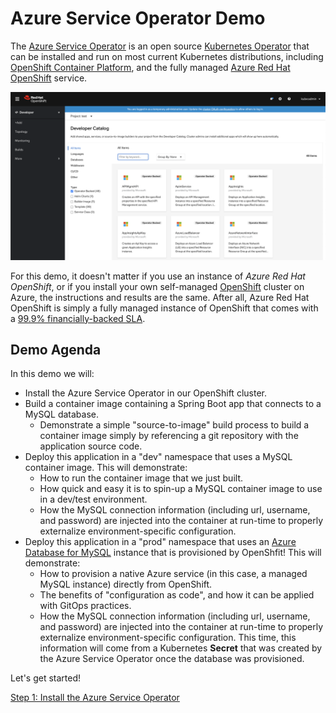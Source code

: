 # Azure Service Operator Demo

The [Azure Service Operator](https://github.com/Azure/azure-service-operator) is an open source [Kubernetes Operator](https://operatorhub.io/operator/azure-service-operator) that can be installed and run on most current Kubernetes distributions, including [OpenShift Container Platform](https://www.openshift.com), and the fully managed [Azure Red Hat OpenShift](https://azure.microsoft.com/en-us/services/openshift/) service.

![Azure Services in the OpenShift Developer Catalog](docs/images/azure-catalog.png "Azure Services in the OpenShift Developer Catalo")

For this demo, it doesn't matter if you use an instance of *Azure Red Hat OpenShift*, or if you install your own self-managed [OpenShift](https://www.openshift.com/try) cluster on Azure, the instructions and results are the same.  After all, Azure Red Hat OpenShift is simply a fully managed instance of OpenShift that comes with a [99.9% financially-backed SLA](https://azure.microsoft.com/en-au/support/legal/sla/openshift/v1_0/).

## Demo Agenda

In this demo we will:

* Install the Azure Service Operator in our OpenShift cluster.
* Build a container image containing a Spring Boot app that connects to a MySQL database.
    * Demonstrate a simple "source-to-image" build process to build a container image simply by referencing a git repository with the application source code.
* Deploy this application in a "dev" namespace that uses a MySQL container image.  This will demonstrate:
    * How to run the container image that we just built.
    * How quick and easy it is to spin-up a MySQL container image to use in a dev/test environment.
    * How the MySQL connection information (including url, username, and password) are injected into the container at run-time to properly externalize environment-specific configuration.
* Deploy this application in a "prod" namespace that uses an [Azure Database for MySQL](https://azure.microsoft.com/en-ca/services/mysql/) instance that is provisioned by OpenShfit!  This will demonstrate:
    * How to provision a native Azure service (in this case, a managed MySQL instance) directly from OpenShift.
    * The benefits of "configuration as code", and how it can be applied with GitOps practices.
    * How the MySQL connection information (including url, username, and password) are injected into the container at run-time to properly externalize environment-specific configuration.  This time, this information will come from a Kubernetes **Secret** that was created by the Azure Service Operator once the database was provisioned.

Let's get started!

[Step 1: Install the Azure Service Operator](docs/01-install-operator.md)



